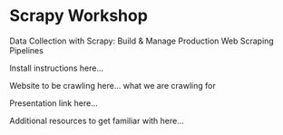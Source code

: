Scrapy Workshop
===============

Data Collection with Scrapy: Build &amp; Manage Production Web Scraping Pipelines


Install instructions here...


Website to be crawling here... what we are crawling for


Presentation link here... 


Additional resources to get familiar with here... 
